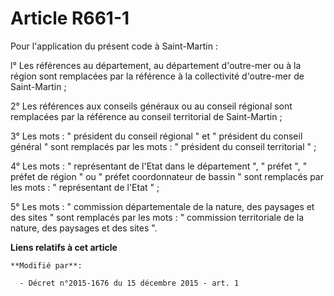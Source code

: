 # Article R661-1

Pour l'application du présent code à Saint-Martin : 

l° Les références au département, au département d'outre-mer ou à la région sont remplacées par la référence à la
collectivité d'outre-mer de Saint-Martin ; 

2° Les références aux conseils généraux ou au conseil régional sont remplacées par la référence au conseil territorial de
Saint-Martin ; 

3° Les mots : " président du conseil régional " et " président du conseil général " sont remplacés par les mots : " président
du conseil territorial " ; 

4° Les mots : " représentant de l'Etat dans le département ", " préfet ", " préfet de région " ou " préfet coordonnateur de
bassin " sont remplacés par les mots : " représentant de l'Etat " ; 

5° Les mots : " commission départementale de la nature, des paysages et des sites " sont remplacés par les mots : "
commission territoriale de la nature, des paysages et des sites ".

**Liens relatifs à cet article**

	**Modifié par**:

	  - Décret n°2015-1676 du 15 décembre 2015 - art. 1
